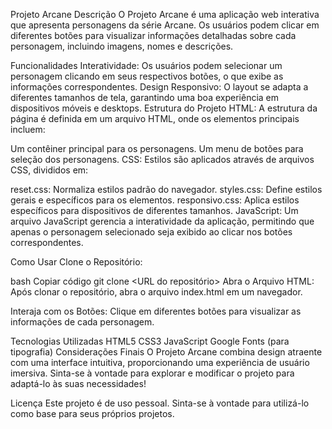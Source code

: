 Projeto Arcane
Descrição
O Projeto Arcane é uma aplicação web interativa que apresenta personagens da série Arcane. Os usuários podem clicar em diferentes botões para visualizar informações detalhadas sobre cada personagem, incluindo imagens, nomes e descrições.

Funcionalidades
Interatividade: Os usuários podem selecionar um personagem clicando em seus respectivos botões, o que exibe as informações correspondentes.
Design Responsivo: O layout se adapta a diferentes tamanhos de tela, garantindo uma boa experiência em dispositivos móveis e desktops.
Estrutura do Projeto
HTML: A estrutura da página é definida em um arquivo HTML, onde os elementos principais incluem:

Um contêiner principal para os personagens.
Um menu de botões para seleção dos personagens.
CSS: Estilos são aplicados através de arquivos CSS, divididos em:

reset.css: Normaliza estilos padrão do navegador.
styles.css: Define estilos gerais e específicos para os elementos.
responsivo.css: Aplica estilos específicos para dispositivos de diferentes tamanhos.
JavaScript: Um arquivo JavaScript gerencia a interatividade da aplicação, permitindo que apenas o personagem selecionado seja exibido ao clicar nos botões correspondentes.

Como Usar
Clone o Repositório:

bash
Copiar código
git clone <URL do repositório>
Abra o Arquivo HTML: Após clonar o repositório, abra o arquivo index.html em um navegador.

Interaja com os Botões: Clique em diferentes botões para visualizar as informações de cada personagem.

Tecnologias Utilizadas
HTML5
CSS3
JavaScript
Google Fonts (para tipografia)
Considerações Finais
O Projeto Arcane combina design atraente com uma interface intuitiva, proporcionando uma experiência de usuário imersiva. Sinta-se à vontade para explorar e modificar o projeto para adaptá-lo às suas necessidades!

Licença
Este projeto é de uso pessoal. Sinta-se à vontade para utilizá-lo como base para seus próprios projetos.
